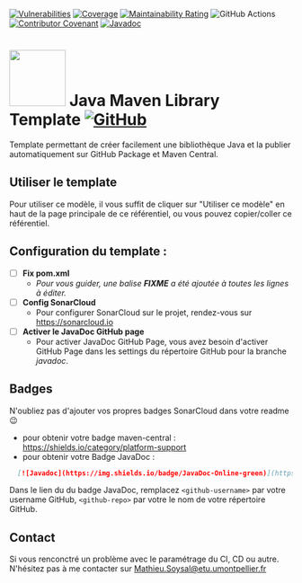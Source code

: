 [![Vulnerabilities](https://sonarcloud.io/api/project_badges/measure?project=MathieuSoysal_Java-Maven-library-template&metric=vulnerabilities)](https://sonarcloud.io/summary/new_code?id=MathieuSoysal_Java-Maven-library-template)
[![Coverage](https://sonarcloud.io/api/project_badges/measure?project=MathieuSoysal_Java-Maven-library-template&metric=coverage)](https://sonarcloud.io/summary/new_code?id=MathieuSoysal_Java-Maven-library-template)
[![Maintainability Rating](https://sonarcloud.io/api/project_badges/measure?project=MathieuSoysal_Java-Maven-library-template&metric=sqale_rating)](https://sonarcloud.io/summary/new_code?id=MathieuSoysal_Java-Maven-library-template)
![GitHub Actions](https://github.com/MathieuSoysal/Java-Maven-library-template/workflows/Java%20CI%20with%20Maven/badge.svg)
[![Contributor Covenant](https://img.shields.io/badge/Contributor%20Covenant-2.1-4baaaa.svg)](CODE_OF_CONDUCT.md) 
[![Javadoc](https://img.shields.io/badge/JavaDoc-Online-green)](https://mathieusoysal.github.io/Java-Maven-library-template/javadoc/)


# <img src="https://cdn.iconscout.com/icon/free/png-512/java-43-569305.png" width="100"> Java Maven Library Template [![GitHub](https://img.shields.io/badge/license-Apache%202.0%20License-green)](LICENSE)

Template permettant de créer facilement une bibliothèque Java et la publier automatiquement sur GitHub Package et Maven Central.

## Utiliser le template

Pour utiliser ce modèle, il vous suffit de cliquer sur "Utiliser ce modèle" en haut de la page principale de ce référentiel, ou vous pouvez copier/coller ce référentiel.

## Configuration du template :

- [ ] **Fix pom.xml**
  - *Pour vous guider, une balise **FIXME** a été ajoutée à toutes les lignes à éditer.*
- [ ] **Config SonarCloud**
  - Pour configurer SonarCloud sur le projet, rendez-vous sur https://sonarcloud.io
- [ ] **Activer le JavaDoc GitHub page**
  - Pour activer JavaDoc GitHub Page, vous avez besoin d'activer GitHub Page dans les settings du répertoire GitHub pour la branche *javadoc*.

## Badges

N'oubliez pas d'ajouter vos propres badges SonarCloud dans votre readme 😉
 - pour obtenir votre badge maven-central : https://shields.io/category/platform-support
 - pour obtenir votre Badge JavaDoc : 
```Markdown
  [![Javadoc](https://img.shields.io/badge/JavaDoc-Online-green)](https://<github-username>.github.io/<github-repo>/javadoc/)
```
Dans le lien du du badge JavaDoc, remplacez `<github-username>` par votre username GitHub, `<github-repo>` par votre le nom de votre répertoire GitHub.

## Contact

Si vous renconctré un problème avec le paramétrage du CI, CD ou autre. N'hésitez pas à me contacter sur Mathieu.Soysal@etu.umontpellier.fr
